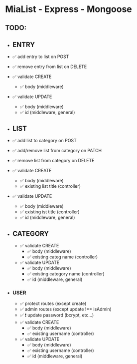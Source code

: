 # MiaList - Express - Mongoose

## **TODO**:

- ## **ENTRY**

- ✅ add entry to list on POST

- ✅ remove entry from list on DELETE

- ✅ validate CREATE

  - ✅ body (middleware)

- ✅ validate UPDATE

  - ✅ body (middleware)
  - ✅ id (middleware, general)

- ## **LIST**

- ✅ add list to category on POST

- ✅ add/remove list from category on PATCH

- ✅ remove list from category on DELETE

- ✅ validate CREATE

  - ✅ body (middleware)
  - ✅ existing list title (controller)

- ✅ validate UPDATE

  - ✅ body (middleware)
  - ✅ existing ist title (controller)
  - ✅ id (middleware, general)

- ## **CATEGORY**

  - ✅ validate CREATE
    - ✅ body (middleware)
    - ✅ existing categ name (controller)
  - ✅ validate UPDATE
    - ✅ body (middleware)
    - ✅ existing category name (controller)
    - ✅ id (middleware, general)

- ### **USER**

  - ✅ protect routes (except create)
  - ✅ admin routes (except update !== isAdmin)
  - ✅ ❗ update password (bcrypt, etc...)
  - ✅ validate CREATE
    - ✅ body (middleware)
    - ✅ existing username (controller)
  - ✅ validate UPDATE
    - ✅ body (middleware)
    - ✅ existing username (controller)
    - ✅ id (middleware, general)
